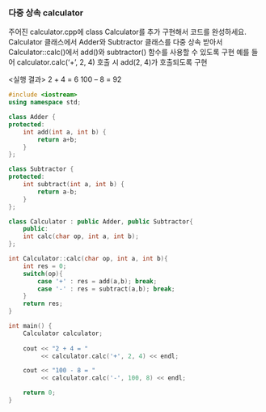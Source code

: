 ### 다중 상속 calculator

주어진 calculator.cpp에 class Calculator를 추가 구현해서 코드를 완성하세요.
Calculator 클래스에서 Adder와 Subtractor 클래스를 다중 상속 받아서 Calculator::calc()에서 add()와 subtractor() 함수를 사용할 수 있도록 구현
예를 들어 calculator.calc(‘+’, 2, 4) 호출 시 add(2, 4)가 호출되도록 구현

<실행 결과>
2 + 4 = 6
100 – 8 = 92

```c++
#include <iostream>
using namespace std;

class Adder {
protected:
	int add(int a, int b) {
		return a+b;
	}
};

class Subtractor {
protected:
	int subtract(int a, int b) {
		return a-b;
	}
};

class Calculator : public Adder, public Subtractor{
	public:
	int calc(char op, int a, int b);
};

int Calculator::calc(char op, int a, int b){
	int res = 0;
	switch(op){
		case '+' : res = add(a,b); break;
		case '-' : res = subtract(a,b); break;
	}
	return res;
}

int main() {
	Calculator calculator;
	
	cout << "2 + 4 = "
		 << calculator.calc('+', 2, 4) << endl;

	cout << "100 - 8 = "
		 << calculator.calc('-', 100, 8) << endl;

	return 0;
}
```
